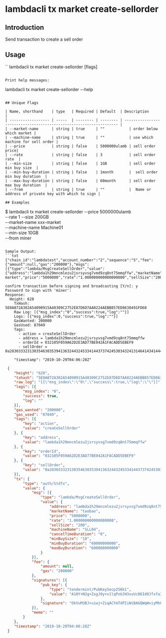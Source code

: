 # lambdacli tx market create-sellorder

## Introduction

Send transaction to create a sell order

## Usage

``
lambdacli tx market create-sellorder [flags]
```

Print help messages:
```
lambdacli tx market create-sellorder --help
```

## Unique Flags

| Name, shorthand    | type   | Required | Default  | Description                                                         |
| ------------------ | -----  | -------- | -------- | ------------------------------------------------------------------- |
| --market-name      | string | true     | ""           | order below which market | 
| --machine-name     | string | true     | ""           | use which machine for sell order |
| --price            | string | false    | 5000000ulamb | sell order price|
| --rate             | string | false    | 3            | sell order rate  |
| --min-size         | string | false    | 1GB          | sell order min buy size  |
| --min-buy-duration | string | false    | 1month       |  sell order min buy duration  |
| --max-buy-duration | string | false    | 60month      | sell order max buy duration  | 
| --from             | string | true     | ""           |  Name or address of private key with which to sign |

## Examples

```
$ lambdacli tx market create-sellorder --price 5000000ulamb \
--rate 1 --size 200GB \
--market-name xxx-market \
--machine-name Machine01 \
--min-size 10GB \
 --from miner

```

Sample Output:
```txt
{"chain_id":"lambdatest","account_number":"2","sequence":"5","fee":{"amount":null,"gas":"200000"},"msgs":[{"type":"lambda/MsgCreateSellOrder","value":{"address":"lambda1h29mncmlezu2jsrsyvsg7vmd9zq8nt75mmqffw","marketName":"xxx-market","price":"5000000","rate":"1.000000000000000000","sellSize":"200","machineName":"SLL04","cancelTimeDuration":"0","minBuySize":"10","minBuyDuration":"2592000000000000","maxBuyDuration":"1555200000000000000"}}],"memo":""}

confirm transaction before signing and broadcasting [Y/n]: y
Password to sign with 'miner':
Response:
  Height: 628
    TxHash: 5E0A872A302A54090915A40309C2752E87D6D7AA0224AEBB857ED8630491FD60
    Raw Log: [{"msg_index":"0","success":true,"log":""}]
    Logs: [{"msg_index":0,"success":true,"log":""}]
    GasWanted: 200000
    GasUsed: 87049
    Tags: 
      - action = createSellOrder
      - address = lambda1h29mncmlezu2jsrsyvsg7vmd9zq8nt75mmqffw
      - orderId = 032105F059A62D2E3AD77BE042A1FACADD5EBEF9
      - sellOrder = 0a28303332313035463035394136324432453341443737424530343241314641434144443545424546391214ba8bb9e37fc8b8a9407023208f336d288079afd41a07353030303030302213313030303030303030303030303030303030302a130a05756c616d62120a3130303030303030303032033230303a033230304a0c08c4f5deed0510b0bc8a87035080c0e285e3685a1467860af5214d7ce482a026c9de976c6301a2a7c96205534c4c30346a0231307080b09dc2df017880e0a596bb11
      
    "timestamp": "2019-10-29T04:06:28Z"
```

```json
 {
 	"height": "628",
 	"txhash": "5E0A872A302A54090915A40309C2752E87D6D7AA0224AEBB857ED8630491FD60",
 	"raw_log": "[{\"msg_index\":\"0\",\"success\":true,\"log\":\"\"}]",
 	"logs": [{
 		"msg_index": "0",
 		"success": true,
 		"log": ""
 	}],
 	"gas_wanted": "200000",
 	"gas_used": "87049",
 	"tags": [{
 		"key": "action",
 		"value": "createSellOrder"
 	}, {
 		"key": "address",
 		"value": "lambda1h29mncmlezu2jsrsyvsg7vmd9zq8nt75mmqffw"
 	}, {
 		"key": "orderId",
 		"value": "032105F059A62D2E3AD77BE042A1FACADD5EBEF9"
 	}, {
 		"key": "sellOrder",
 		"value": "0a28303332313035463035394136324432453341443737424530343241314641434144443545424546391214ba8bb9e37fc8b8a9407023208f336d288079afd41a07353030303030302213313030303030303030303030303030303030302a130a05756c616d62120a3130303030303030303032033230303a033230304a0c08c4f5deed0510b0bc8a87035080c0e285e3685a1467860af5214d7ce482a026c9de976c6301a2a7c96205534c4c30346a0231307080b09dc2df017880e0a596bb11"
 	}],
 	"tx": {
 		"type": "auth/StdTx",
 		"value": {
 			"msg": [{
 				"type": "lambda/MsgCreateSellOrder",
 				"value": {
 					"address": "lambda1h29mncmlezu2jsrsyvsg7vmd9zq8nt75mmqffw",
 					"marketName": "taobao",
 					"price": "5000000",
 					"rate": "1.000000000000000000",
 					"sellSize": "200",
 					"machineName": "SLL04",
 					"cancelTimeDuration": "0",
 					"minBuySize": "10",
 					"minBuyDuration": "60000000000",
 					"maxBuyDuration": "600000000000"
 				}
 			}],
 			"fee": {
 				"amount": null,
 				"gas": "200000"
 			},
 			"signatures": [{
 				"pub_key": {
 					"type": "tendermint/PubKeySecp256k1",
 					"value": "A10Y+N2g+ZxgJ0y+v1lqPoUJH3xvUc06Id0Jfxfa38rM"
 				},
 				"signature": "OkVuM3BJ+uiwj+ZiqACYmTdPIiWiBAGQWqWviyMhFQMDFyHOUJf4otiZql0Xvr8tyEoGXEoGf17pR32EXeAE8w=="
 			}],
 			"memo": ""
 		}
 	},
 	"timestamp": "2019-10-29T04:06:28Z"
 }
```
